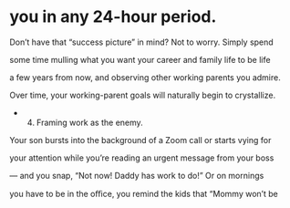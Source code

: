 # you in any 24-hour period.

Don’t have that “success picture” in mind? Not to worry. Simply spend

some time mulling what you want your career and family life to be life

a few years from now, and observing other working parents you admire.

Over time, your working-parent goals will naturally begin to crystallize.

- 4. Framing work as the enemy.

Your son bursts into the background of a Zoom call or starts vying for

your attention while you’re reading an urgent message from your boss

— and you snap, “Not now! Daddy has work to do!” Or on mornings

you have to be in the oﬃce, you remind the kids that “Mommy won’t be